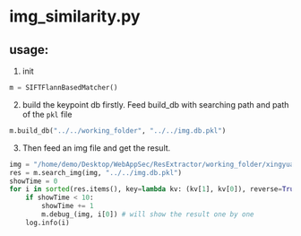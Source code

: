 # img_similarity.py

## usage:

1. init 
```python
m = SIFTFlannBasedMatcher()
```
2. build the keypoint db firstly. Feed build_db with searching path and path of the `pkl` file
```python
m.build_db("../../working_folder", "../../img.db.pkl")
```
3. Then feed an img file and get the result.
```python
img = "/home/demo/Desktop/WebAppSec/ResExtractor/working_folder/xingyuan.2020.01.05/DCloud/7f467367a1d9991436cec337daf30dc945fd33c7/localres/images/src_images_toux01.png"
res = m.search_img(img, "../../img.db.pkl")
showTime = 0
for i in sorted(res.items(), key=lambda kv: (kv[1], kv[0]), reverse=True):
    if showTime < 10:
        showTime += 1
        m.debug_(img, i[0]) # will show the result one by one
    log.info(i)
```

